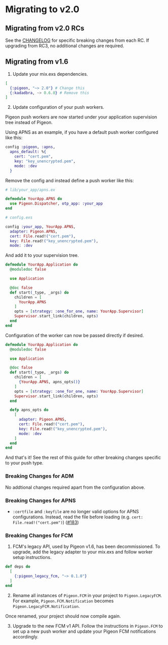 # Migrating to v2.0

## Migrating from v2.0 RCs

See the [CHANGELOG](../CHANGELOG.md) for specific breaking changes from each RC. If upgrading from RC3,
no additional changes are required.

## Migrating from v1.6

1. Update your mix.exs dependencies.

```elixir
[
  {:pigeon, "~> 2.0"} # Change this
  {:kadadbra, ~> 0.6.0} # Remove this
]
```

2. Update configuration of your push workers.

Pigeon push workers are now started under your application supervision tree instead of
Pigeon.

Using APNS as an example, if you have a default push worker configured like this:

```elixir
config :pigeon, :apns,
  apns_default: %{
    cert: "cert.pem",
    key: "key_unencrypted.pem",
    mode: :dev
  }
```

Remove the config and instead define a push worker like this:

```elixir
# lib/your_app/apns.ex

defmodule YourApp.APNS do
  use Pigeon.Dispatcher, otp_app: :your_app
end
```

```elixir
# config.exs

config :your_app, YourApp.APNS,
  adapter: Pigeon.APNS,
  cert: File.read!("cert.pem"),
  key: File.read!("key_unencrypted.pem"),
  mode: :dev
```

And add it to your supervision tree.

```elixir
defmodule YourApp.Application do
  @moduledoc false

  use Application

  @doc false
  def start(_type, _args) do
    children = [
      YourApp.APNS
    ]
    opts = [strategy: :one_for_one, name: YourApp.Supervisor]
    Supervisor.start_link(children, opts)
  end
end
```

Configuration of the worker can now be passed directly if desired.

```elixir
defmodule YourApp.Application do
  @moduledoc false

  use Application

  @doc false
  def start(_type, _args) do
    children = [
      {YourApp.APNS, apns_opts()}
    ]
    opts = [strategy: :one_for_one, name: YourApp.Supervisor]
    Supervisor.start_link(children, opts)
  end

  defp apns_opts do
    [
      adapter: Pigeon.APNS,
      cert: File.read!("cert.pem"),
      key: File.read!("key_unencrypted.pem"),
      mode: :dev
    ]
  end
end
```

And that's it! See the rest of this guide for other breaking changes specific to your
push type.

### Breaking Changes for ADM

No addtional changes required apart from the configuration above.

### Breaking Changes for APNS

- `:certfile` and `:keyfile` are no longer valid options for APNS configurations.
  Instead, read the file before loading (e.g. `cert: File.read!("cert.pem")`)
  ([#183](https://github.com/codedge-llc/pigeon/pull/183))

### Breaking Changes for FCM

1. FCM's legacy API, used by Pigeon v1.6, has been decommissioned. To upgrade, add the legacy
   adapter to your mix.exs and follow worker setup instructions.

```elixir
def deps do
  [
    {:pigeon_legacy_fcm, "~> 0.1.0"}
  ]
end
```

2. Rename all instances of `Pigeon.FCM` in your project to `Pigeon.LegacyFCM`. For example,
   `Pigeon.FCM.Notification` becomes `Pigeon.LegacyFCM.Notification`.

Once renamed, your project should now compile again.

3. Upgrade to the new FCM v1 API. Follow the instructions in `Pigeon.FCM` to set up a new
   push worker and update your Pigeon FCM notifications accordingly.
